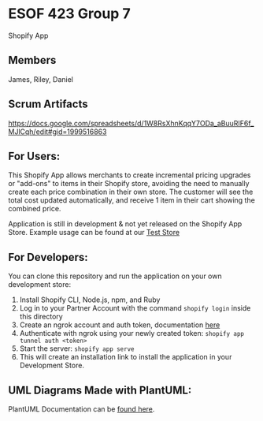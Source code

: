 # ESOF 423 Group 7
Shopify App

## Members
James, Riley, Daniel

## Scrum Artifacts
https://docs.google.com/spreadsheets/d/1W8RsXhnKqqY7ODa_aBuuRIF6f_MJlCqh/edit#gid=1999516863

## For Users:
This Shopify App allows merchants to create incremental pricing upgrades or "add-ons" to items in their Shopify store, avoiding the need to manually create each price combination in their own store. The customer will see the total cost updated automatically, and receive 1 item in their cart showing the combined price.

Application is still in development & not yet released on the Shopify App Store. Example usage can be found at our [Test Store](https://6rqueqozx1qtycs5-62796234997.shopifypreview.com/)

## For Developers:
You can clone this repository and run the application on your own development store:

1. Install Shopify CLI, Node.js, npm, and Ruby
2. Log in to your Partner Account with the command `shopify login` inside this directory
3. Create an ngrok account and auth token, documentation [here](https://ngrok.com/docs#config)
4. Authenticate with ngrok using your newly created token:
    `shopify app tunnel auth <token>`
5. Start the server:
    `shopify app serve`
6. This will create an installation link to install the application in your Development Store.

## UML Diagrams Made with PlantUML:

PlantUML Documentation can be [found here](https://plantuml.com/starting).


